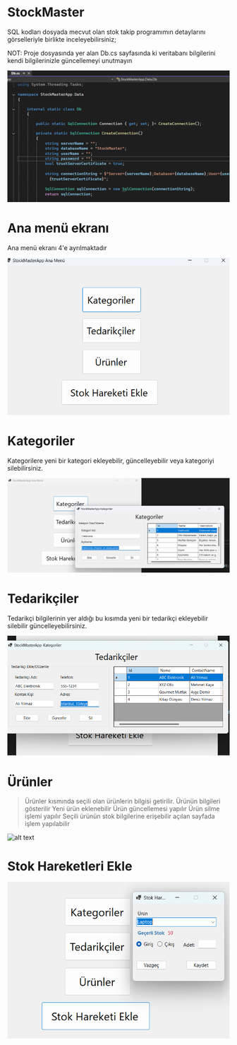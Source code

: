# StockMaster
 
 SQL kodları dosyada mecvut olan stok takip programımın detaylarını görselleriyle birlikte inceleyebilirsiniz;

 NOT: Proje dosyasında yer alan Db.cs sayfasında ki veritabanı bilgilerini kendi bilgilerinizle güncellemeyi unutmayın

 ![alt text](db-1.png)

 # Ana menü ekranı

Ana menü ekranı 4'e ayrılmaktadır

 ![alt text](ana.png)


# Kategoriler

Kategorilere yeni bir kategori ekleyebilir, güncelleyebilir veya kategoriyi silebilirsiniz.

![alt text](kate.png)

# Tedarikçiler

Tedarikçi bilgilerinin yer aldığı bu kısımda yeni bir tedarikçi ekleyebilir silebilir güncelleyebilirsiniz.

![alt text](tefd.png)

# Ürünler

> Ürünler kısmında seçili olan ürünlerin bilgisi getirilir.
Ürünün bilgileri gösterilir
Yeni ürün eklenebilir
Ürün güncellemesi yapılır
Ürün silme işlemi yapılır
Seçili ürünün stok bilgilerine erişebilir açılan sayfada işlem yapılabilir


![alt text](ü.png)

# Stok Hareketleri Ekle
![alt text](stok2.png)